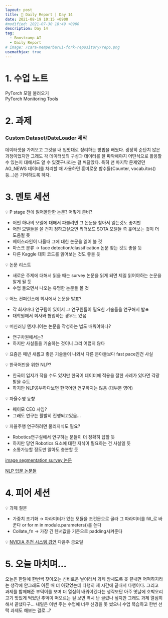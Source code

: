 ```yaml
---
layout: post
title: 📔 Daily Report | Day 14
date: 2021-08-19 10:15 +0900
#modified: 2021-07-30 18:49 +0900
description: Day 14
tag:
  - Boostcamp AI
  - Daily Report
# image: /cara-memperbarui-fork-repository/repo.png
usemathjax: true
---
```


# 1. 수업 노트

PyTorch 모델 불러오기\
PyTorch Monitoring Tools

# 2. 과제

### Custom Dataset/DateLoader 제작

데이터셋을 가져오고 그것을 내 입맛대로 정리하는 방법을 배웠다. 굉장히 순탄치 않은 과정이었지만 그래도 각 데이터셋의 구성과 데이터를 잘 파악해야지 어떤식으로 활용할 수 있는지 대해서도 알 수 있겠구나라는 걸 깨달았다. 특히 맨 마지막 문제였던 AG_NEWS 데이터를 처리할 때 사용하던 흥미로운 함수들(Counter, vocab.itos() 등...)은 기억하도록 하자.

# 3. 멘토 세션

💡 P stage 전에 읽어볼만한 논문? 어떻게 준비?
- 어떤 하나의 모델에 대해서 파볼려면 그 논문을 찾아서 읽는것도 좋지만
- 어떤 모델들을 쓸 건지 정하고싶으면 리더보드 SOTA 모델들 쭉 훑어보는 것이 더 도움될 듯
- 베이스라인이 나올때 그에 대한 논문을 읽어 볼 것
- 마스크 분류 → face detection/classification 논문 찾는 것도 좋을 듯
- 다른 Kaggle 대회 코드를 읽어보는 것도 좋을 듯

💡 논문 리스트
- 새로운 주제에 대해서 읽을 때는 survey 논문을 읽게 되면 제일 읽어야하는 논문을 알게 될 듯
- 수업 들으면서 나오는 유명한 논문들 볼 것

💡 어느 컨퍼런스에 회사에서 논문을 발표?
- 각 회사마다 연구팀이 있어서 그 연구원들이 필요한 기술들을 연구해서 발표
- 대학원에서 회사와 협업하는 경우도 있음

💡 머신러닝 엔지니어는 논문을 작성하는 법도 배워야하나?
- 연구차원에서는?
- 하지만 사실들을 기술하는 것이니 그리 어렵지 않다

💡 요즘은 매년 새롭고 좋은 기술들이 나와서 다른 분야들보다 fast pace인건 사실

💡 한국어만을 위한 NLP?
- 한국어 입지가 작을 수도 있지만 한국어 데이터에 적용을 잘한 사례가 있다면 각광받을 수도
- 하지만 NLP공부하다보면 한국어만 연구하지는 않음 (대부분 영어)

💡 자율주행 동향
- 웨이모 CEO 사임?
- 그래도 연구는 활발히 진행되고있음...

💡 자율주행 연구하려면 물리지식도 필요?
- Robotics연구실에서 연구하는 분들이 더 정확히 답할 듯
- 하지만 당연 Robotics 요소에 대한 지식이 필요하는 건 사실일 듯
- 소통가능할 정도만 알아도 충분할 듯


<a href="https://arxiv.org/pdf/2001.05566.pdf" target="_blank">image segmentation survey 논문</a>

<a href="http://www.phontron.com/class/nn4nlp2021/schedule/contextualword-sentemb.html" target="_blank">NLP 입문 논문들</a>

# 4. 피어 세션

💡 과제 질문
- 가중치 초기화 → 파라미터가 있는 모듈을 조건문으로 골라 그 파라미터를 fill_로 바꾼다 or for m in module.parameters()를 쓴다
- Collate_fn → 가장 긴 텐서값을 기준으로 padding시켜준다

💡 <a href="https://festa.io/events/1738" target="_blank">NVIDIA 추천 시스템 강연</a> 다음주 금요일

# 5. 오늘 마치며...

오늘은 한달에 한번씩 찾아오는 신비로운 날이라서 과제 밤새도록 못 끝내면 어떡하지라는 생각에 안그래도 아픈 배 더 아팠었는데 다행히 제 시간에 끝내서 다행이다. 그리고 과제를 함께해준 부덕이를 보며 더 열심히 배워야겠다는 생각보단 아주 옛날에 호박오리고기 맛있게 먹었던 추억이 떠오르는 걸 보면 역시 난 글렀나 싶지만 그래도 과제 열심히 해서 끝냈다구... 내일은 이번 주는 수업에 너무 신경을 못 썼으니 수업 복습하고 한번 선택 과제도 해보는 걸로...?